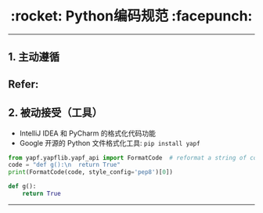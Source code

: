 <h1 align = "center">:rocket: Python编码规范 :facepunch:</h1>

---
## 1. 主动遵循
Refer:
- 
## 2. 被动接受（工具）
- IntelliJ IDEA 和 PyCharm 的格式化代码功能
- Google 开源的 Python 文件格式化工具: `pip install yapf`
```python
from yapf.yapflib.yapf_api import FormatCode  # reformat a string of code
code = "def g():\n  return True"
print(FormatCode(code, style_config='pep8')[0])

def g():
    return True
```








---
[1]: http://blog.csdn.net/qq_27657429/article/details/65449283
[2]: http://blog.csdn.net/s1070/article/details/73529570
[3]: http://www.imooc.com/article/19184?block_id=tuijian_wz#child_5_1
[4]: http://www.runoob.com/w3cnote/google-python-styleguide.html
